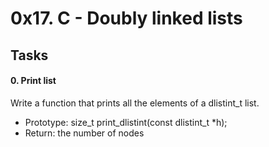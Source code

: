 # 0x17. C - Doubly linked lists

## Tasks

#### 0. Print list
Write a function that prints all the elements of a dlistint_t list.

- Prototype: size_t print_dlistint(const dlistint_t *h);
- Return: the number of nodes